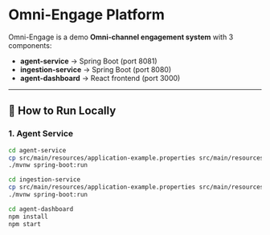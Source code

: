 # Omni-Engage Platform

Omni-Engage is a demo **Omni-channel engagement system** with 3 components:

- **agent-service** → Spring Boot (port 8081)
- **ingestion-service** → Spring Boot (port 8080)
- **agent-dashboard** → React frontend (port 3000)

---

## 🚀 How to Run Locally

### 1. Agent Service
```bash
cd agent-service
cp src/main/resources/application-example.properties src/main/resources/application.properties
./mvnw spring-boot:run

cd ingestion-service
cp src/main/resources/application-example.properties src/main/resources/application.properties
./mvnw spring-boot:run

cd agent-dashboard
npm install
npm start




